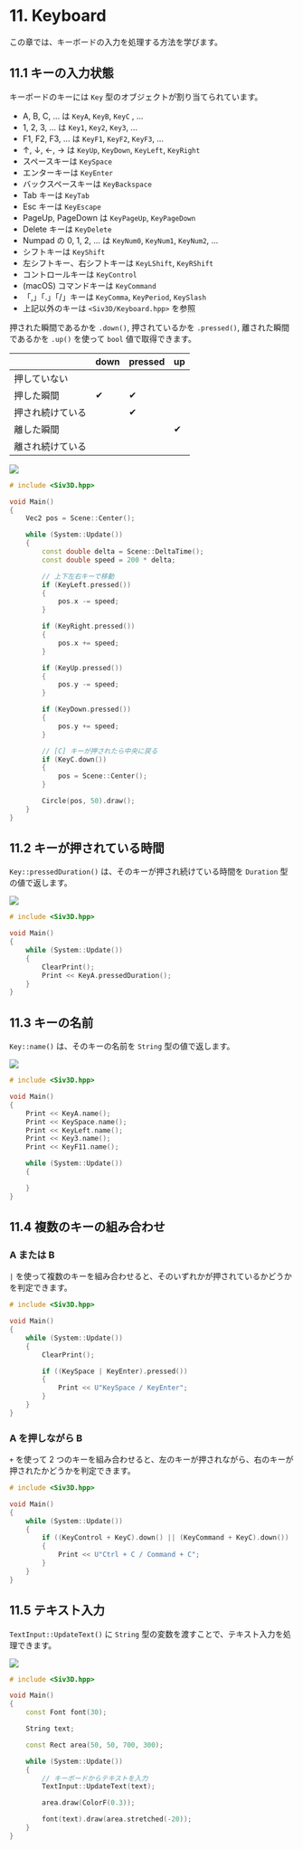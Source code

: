 
# 11. Keyboard

この章では、キーボードの入力を処理する方法を学びます。

## 11.1 キーの入力状態
キーボードのキーには `Key` 型のオブジェクトが割り当てられています。

- A, B, C, ... は `KeyA`, `KeyB`, `KeyC` , ...
- 1, 2, 3, ... は `Key1`, `Key2`, `Key3`, ...
- F1, F2, F3, ... は `KeyF1`, `KeyF2`, `KeyF3`, ...
- ↑, ↓, ←, → は `KeyUp`, `KeyDown`, `KeyLeft`, `KeyRight`
- スペースキーは `KeySpace`
- エンターキーは `KeyEnter`
- バックスペースキーは `KeyBackspace`
- Tab キーは `KeyTab`
- Esc キーは `KeyEscape`
- PageUp, PageDown は `KeyPageUp`, `KeyPageDown`
- Delete キーは `KeyDelete`
- Numpad の 0, 1, 2, ... は `KeyNum0`, `KeyNum1`, `KeyNum2`, ...
- シフトキーは `KeyShift`
- 左シフトキー、右シフトキーは `KeyLShift`, `KeyRShift`
- コントロールキーは `KeyControl`
- (macOS) コマンドキーは `KeyCommand`
- 「,」「.」「/」キーは `KeyComma`, `KeyPeriod`, `KeySlash`
- 上記以外のキーは `<Siv3D/Keyboard.hpp>` を参照

押された瞬間であるかを `.down()`, 押されているかを `.pressed()`, 離された瞬間であるかを `.up()` を使って `bool` 値で取得できます。

|          | down | pressed | up |
|----------|------|---------|----|
| 押していない   |      |         |    |
| 押した瞬間    | ✔    | ✔       |    |
| 押され続けている |      | ✔       |    |
| 離した瞬間    |      |         | ✔  |
| 離され続けている |      |         |    |

![](images/11-1-0.gif)

```C++
# include <Siv3D.hpp>

void Main()
{
	Vec2 pos = Scene::Center();

	while (System::Update())
	{
		const double delta = Scene::DeltaTime();
		const double speed = 200 * delta;

		// 上下左右キーで移動
		if (KeyLeft.pressed())
		{
			pos.x -= speed;
		}

		if (KeyRight.pressed())
		{
			pos.x += speed;
		}

		if (KeyUp.pressed())
		{
			pos.y -= speed;
		}

		if (KeyDown.pressed())
		{
			pos.y += speed;
		}

		// [C] キーが押されたら中央に戻る
		if (KeyC.down())
		{
			pos = Scene::Center();
		}

		Circle(pos, 50).draw();
	}
}
```


## 11.2 キーが押されている時間
`Key::pressedDuration()` は、そのキーが押され続けている時間を `Duration` 型の値で返します。

![](images/11-2-0.png)

```C++
# include <Siv3D.hpp>

void Main()
{
	while (System::Update())
	{
		ClearPrint();
		Print << KeyA.pressedDuration();
	}
}
```


## 11.3 キーの名前
`Key::name()` は、そのキーの名前を `String` 型の値で返します。

![](images/11-3-0.png)

```C++
# include <Siv3D.hpp>

void Main()
{
	Print << KeyA.name();
	Print << KeySpace.name();
	Print << KeyLeft.name();
	Print << Key3.name();
	Print << KeyF11.name();

	while (System::Update())
	{

	}
}
```


## 11.4 複数のキーの組み合わせ

### A または B
`|` を使って複数のキーを組み合わせると、そのいずれかが押されているかどうかを判定できます。
```C++
# include <Siv3D.hpp>

void Main()
{
	while (System::Update())
	{
		ClearPrint();

		if ((KeySpace | KeyEnter).pressed())
		{
			Print << U"KeySpace / KeyEnter";
		}
	}
}
```

### A を押しながら B
`+` を使って 2 つのキーを組み合わせると、左のキーが押されながら、右のキーが押されたかどうかを判定できます。
```C++
# include <Siv3D.hpp>

void Main()
{
	while (System::Update())
	{
		if ((KeyControl + KeyC).down() || (KeyCommand + KeyC).down())
		{
			Print << U"Ctrl + C / Command + C";
		}
	}
}
```


## 11.5 テキスト入力
`TextInput::UpdateText()` に `String` 型の変数を渡すことで、テキスト入力を処理できます。

![](images/11-5-0.gif)

```C++
# include <Siv3D.hpp>

void Main()
{
	const Font font(30);

	String text;

	const Rect area(50, 50, 700, 300);

	while (System::Update())
	{
		// キーボードからテキストを入力
		TextInput::UpdateText(text);

		area.draw(ColorF(0.3));

		font(text).draw(area.stretched(-20));
	}
}
```


